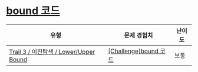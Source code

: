 # [bound 코드](https://www.codetree.ai/trails/complete/curated-cards/challenge-bound-code)

|유형|문제 경험치|난이도|
|---|---|---|
|[Trail 3 / 이진탐색 / Lower/Upper Bound](https://www.codetree.ai/trail-info/novice-high/)|[[Challenge]bound 코드](https://www.codetree.ai/trails/complete/curated-cards/challenge-bound-code/)|보통|

